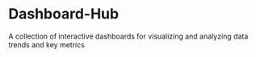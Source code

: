 # Dashboard-Hub
A collection of interactive dashboards for visualizing and analyzing data trends and key metrics
